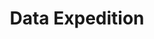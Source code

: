 ---
layout: workshop
title: Data Expedition
slogan: Map uncharted territory in the land of data!
text_short: >
    Data Expeditions are quests to map uncharted territory, discover hidden stories and solve unsolved mysteries in the
    Land of Data. In a team you’ll tackle a problem, answer a question or work on a project. We help you to get
    started and it’s up to you to decide where you go.
text_long: >
    Data Expeditions are quests to map uncharted territory, discover hidden stories and solve unsolved mysteries in the
    Land of Data. In a team you’ll tackle a problem, answer a question or work on a project. We help you to get started
    and it’s up to you to decide where you go.<br /><br />
    You discover hidden stories and solve mysteries in the Land of Data. In a team you investigate datasets and develop
    new ideas for campaigns and find new a approach to a challenge. We accompany you on your way and introduce you to
    the data pipeline, a method for developing data-driven projects. <br /><br />
    Trying things out and working with real data is best to improve your data literacy skills. The two to three days
    Data Expedition gives you the space to approach your ideas with the help of digital tools and methods. That´s how
    you best get to know working with data and how you may even make some new friends along the way.
tags:
    - prototyping
    - data literacy
    - teamwork
goal_disclaimer: "In this workshop you learn:"
learning_goals:
    - how to realize a data-driven project from first ideas to data visualizations - based on the data-pipeline
    - how to design an approach for an existing challenge with the help of digital tools (e.g. for research activities)
    - how to manage and prototype digital projects in a team
    - You will be able to deepen your knowledge of a certain digital skill or area of interest, like data visualisations, analysis or finding stories
image:
  src: /files/workshops/data-expedition.jpg
  license: 
trainer:
   - Helene Hahn
   - Moritz Neujeffski
curriculum:
    intro: >
        Every data expedition is unique and is completely geared to the needs of the participants. One example is our
        Data Expedition on EU’s financial transparency, the <a href="https://storyhunt.de/">Story Hunt</a>. Below you
        find a typical outline of a Data Expedition.
    course:
        -
            name: Day one
            content:
                - 1. Welcome session & getting to know each other
                - 2. An Introduction to the data pipeline, a method for developing data-driven projects
                - "3. Roundtable: experts introduce their digital projects, solutions to challenges and give insights into data on selected topics, Q&A"
                - "4. Rethinking challenges and hypothesis: questions, ideas and hypotheses are collected, discussed and evaluated"
                - "5. Teamwork: defining your ideas and designing an approaches to the chosen challenge"
                - 6. Break out sessions / skill sharing with participants and experts
                - 7. Short project presentations
                - 8. Wrap up of the day & bonding activities
        -
            name: Day Two
            content:
                - 1. Good morning coffee
                - "2. Teamwork continues"
                - 3. Break out sessions / skill sharing with participants and experts
                - 4. Final presentations of the projects
                - "5. Collective reflection: How could we continue working on the projects and which steps should we take next?"
                - 6. Wrap up & Goodbye
prequisites:
    - "The Data Expedition can help you to deepen your existing digital skills and to connect the dots between your areas of expertise and technology. Ideally: You have a good understanding of the potentials and challenges of digitization, you are active in a specific field (e.g. education, data journalism) and you want to apply your knowledge in practice. You should be used to working with spreadsheets and other digital tools."
    - laptop (we can provide laptops if needed)
ressources:
    - '<a href="https://storyhunt.de/">The Story Hunt: Encover the EU</a>, Datenschule/ OpenBudgets, 2017'  
    - '<a href="https://datenschule.de/blog/2017/07/DS-Storyhunt-Wochenende/">Blogpost</a> and review of the Story Hunts, Datenschule, 2017'
    - '<a href="https://schoolofdata.org/data-expeditions/">What is a Data-Expedition?</a>, School of Data, 2018'
duration: 2-3 days
costs: 200 Euro
suitable_for:
    - project teams from non-profit organisations
    - individuals
lang: en
---